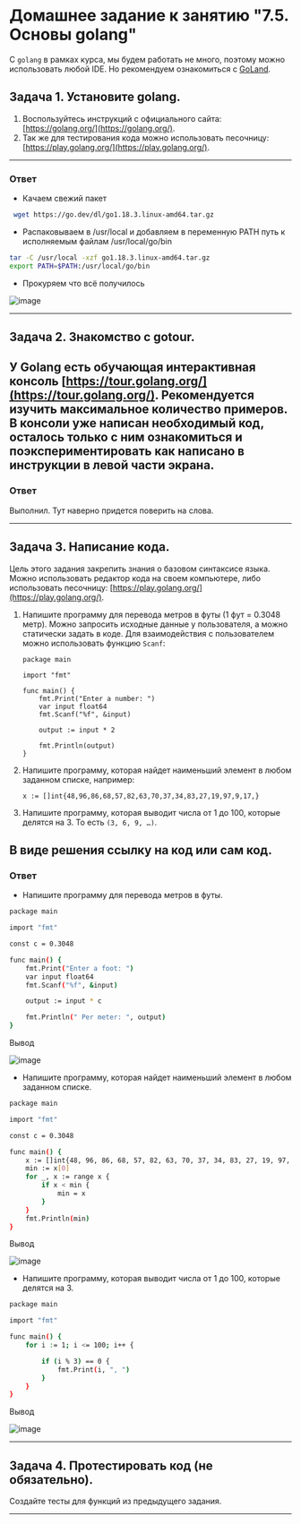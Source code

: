 # Домашнее задание к занятию "7.5. Основы golang"

С `golang` в рамках курса, мы будем работать не много, поэтому можно использовать любой IDE. 
Но рекомендуем ознакомиться с [GoLand](https://www.jetbrains.com/ru-ru/go/).  

## Задача 1. Установите golang.
1. Воспользуйтесь инструкций с официального сайта: [https://golang.org/](https://golang.org/).
2. Так же для тестирования кода можно использовать песочницу: [https://play.golang.org/](https://play.golang.org/).
---------
### Ответ
*   Качаем свежий пакет 
```bash
 wget https://go.dev/dl/go1.18.3.linux-amd64.tar.gz
```
*   Распаковываем в /usr/local и добавляем в переменную PATH путь к исполняемым файлам /usr/local/go/bin
```bash
tar -C /usr/local -xzf go1.18.3.linux-amd64.tar.gz
export PATH=$PATH:/usr/local/go/bin
```
*   Прокуряем что всё получилось

![image](https://user-images.githubusercontent.com/95859890/178150961-639b2d44-3c4f-467b-989d-24a15f367cc4.png)

---------
## Задача 2. Знакомство с gotour.
У Golang есть обучающая интерактивная консоль [https://tour.golang.org/](https://tour.golang.org/). 
Рекомендуется изучить максимальное количество примеров. В консоли уже написан необходимый код, 
осталось только с ним ознакомиться и поэкспериментировать как написано в инструкции в левой части экрана.  
---------
### Ответ
Выполнил. Тут наверно придется поверить на слова.

---------
## Задача 3. Написание кода. 
Цель этого задания закрепить знания о базовом синтаксисе языка. Можно использовать редактор кода 
на своем компьютере, либо использовать песочницу: [https://play.golang.org/](https://play.golang.org/).

1. Напишите программу для перевода метров в футы (1 фут = 0.3048 метр). Можно запросить исходные данные 
у пользователя, а можно статически задать в коде.
    Для взаимодействия с пользователем можно использовать функцию `Scanf`:
    ```
    package main
    
    import "fmt"
    
    func main() {
        fmt.Print("Enter a number: ")
        var input float64
        fmt.Scanf("%f", &input)
    
        output := input * 2
    
        fmt.Println(output)    
    }
    ```
 
1. Напишите программу, которая найдет наименьший элемент в любом заданном списке, например:
    ```
    x := []int{48,96,86,68,57,82,63,70,37,34,83,27,19,97,9,17,}
    ```
1. Напишите программу, которая выводит числа от 1 до 100, которые делятся на 3. То есть `(3, 6, 9, …)`.

В виде решения ссылку на код или сам код. 
---------
### Ответ

*   Напишите программу для перевода метров в футы.
```bash
package main

import "fmt"

const c = 0.3048

func main() {
	fmt.Print("Enter a foot: ")
	var input float64
	fmt.Scanf("%f", &input)

	output := input * c

	fmt.Println(" Per meter: ", output)
}
```
Вывод 

![image](https://user-images.githubusercontent.com/95859890/178151620-77ddc0f7-d6cb-4ff8-9131-f9020062350e.png)

* Напишите программу, которая найдет наименьший элемент в любом заданном списке. 
```bash
package main

import "fmt"

const c = 0.3048

func main() {
	x := []int{48, 96, 86, 68, 57, 82, 63, 70, 37, 34, 83, 27, 19, 97, 9, 17}
	min := x[0]
	for _, x := range x {
		if x < min {
			min = x
		}
	}
	fmt.Println(min)
}
```
Вывод

![image](https://user-images.githubusercontent.com/95859890/178151818-8af374f8-e808-42f5-9e7d-3ec1bf9768e9.png)

* Напишите программу, которая выводит числа от 1 до 100, которые делятся на 3. 
```bash
package main

import "fmt"

func main() {
	for i := 1; i <= 100; i++ {

		if (i % 3) == 0 {
			fmt.Print(i, ", ")
		}
	}
}
```
Вывод

![image](https://user-images.githubusercontent.com/95859890/178151972-1e527e80-4a7e-40f2-954c-897bc54ae513.png)

---------
## Задача 4. Протестировать код (не обязательно).

Создайте тесты для функций из предыдущего задания. 

---

